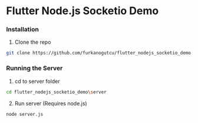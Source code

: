 # Flutter Node.js Socketio Demo

### Installation

  1. Clone the repo
   ```sh
   git clone https://github.com/furkanogutcu/flutter_nodejs_socketio_demo.git
   ```

### Running the Server

  1. cd to server folder
   ```sh
   cd flutter_nodejs_socketio_demo\server
   ```
   
   2. Run server (Requires node.js)
   ```sh
   node server.js
   ```
